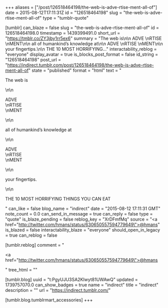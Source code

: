 +++
aliases = ["/post/126518464198/the-web-is-adve-rtise-ment-all-of"]
date = 2015-08-12T17:11:31Z
id = "126518464198"
slug = "the-web-is-adve-rtise-ment-all-of"
type = "tumblr-quote"

[tumblr]
can_blaze = false
slug = "the-web-is-adve-rtise-ment-all-of"
id = 126518464198.0
timestamp = 1439399491.0
short_url = "https://tmblr.co/ZY3jby1rr5ex6"
summary = "The web is\n\n ADVE \nRTISE \nMENT\n\n all of humankind’s knowledge at\n\n ADVE \nRTISE \nMENT\n\n your fingertips.\n\n THE 10 MOST HORRIFYING..."
interactability_reblog = "everyone"
display_avatar = true
is_blocks_post_format = false
id_string = "126518464198"
post_url = "https://indirect.tumblr.com/post/126518464198/the-web-is-adve-rtise-ment-all-of"
state = "published"
format = "html"
text = "<p>The web is</p>\n\n<p>ADVE<br/>\nRTISE<br/>\nMENT</p>\n\n<p>all of humankind&rsquo;s knowledge at</p>\n\n<p>ADVE<br/>\nRTISE<br/>\nMENT</p>\n\n<p>your fingertips.</p>\n\n<p>THE 10 MOST HORRIFYING THINGS YOU CAN EAT</p>"
can_like = false
blog_name = "indirect"
date = "2015-08-12 17:11:31 GMT"
note_count = 0.0
can_send_in_message = true
can_reply = false
type = "quote"
is_blaze_pending = false
reblog_key = "XrDFmfMq"
source = "<a href=\"http://twitter.com/hmans/status/630650557594779649\">@hmans</a>"
is_blazed = false
interactability_blaze = "everyone"
should_open_in_legacy = true
can_reblog = false

[tumblr.reblog]
comment = "<p><a href=\"http://twitter.com/hmans/status/630650557594779649\">@hmans</a></p>"
tree_html = ""

[tumblr.blog]
uuid = "t:PgyUJU3SA2Klwyt81UWAwQ"
updated = 1739757070.0
can_show_badges = true
name = "indirect"
title = "indirect"
description = ""
url = "https://indirect.tumblr.com/"

[tumblr.blog.tumblrmart_accessories]
+++
